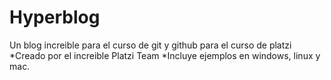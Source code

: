 # Hyperblog
Un blog increible para el curso de git y github para el curso de platzi
*Creado por el increible Platzi Team
*Incluye ejemplos en windows, linux y mac.
